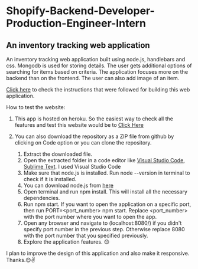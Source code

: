 # Shopify-Backend-Developer-Production-Engineer-Intern

## An inventory tracking web application
An inventory tracking web application built using node.js, handlebars and css.
Mongodb is used for storing details. The user gets additional options of searching for items based on criteria.
The application focuses more on the backend than on the frontend. 
The user can also add image of an item.

[Click here](https://docs.google.com/document/d/1z9LZ_kZBUbg-O2MhZVVSqTmvDko5IJWHtuFmIu_Xg1A/edit) to check the instructions that were followed for building this web application.

How to test the website:
1. This app is hosted on heroku. So the easiest way to check all the features and test this website would be to [Click Here](https://serene-stream-27308.herokuapp.com/)

2. You can also download the repository as a ZIP file from github by clicking on Code option or you can clone the repository.
      1. Extract the downloaded file.
      2. Open the extracted folder in a code editor like [Visual Studio Code](https://code.visualstudio.com/download), [Sublime Text](https://www.sublimetext.com/3). I used Visual Studio Code
      3. Make sure that node.js is installed. Run node --version in terminal to check if it is installed.
      4. You can download node.js from [here](https://nodejs.org/en/download/)
      5. Open terminal and run npm install. This will install all the necessary dependencies.
      6. Run npm start. If you want to open the application on a specific port, then run PORT=<port_number> npm start. Replace <port_number> with the port number where you want to open the app.
      7. Open any browser and navigate to (localhost:8080/) if you didn't specify port number in the previous step. Otherwise replace 8080 with the port number that you specified previously.
      8. Explore the application features. 😊

I plan to improve the design of this application and also make it responsive.
Thanks.😊✌
